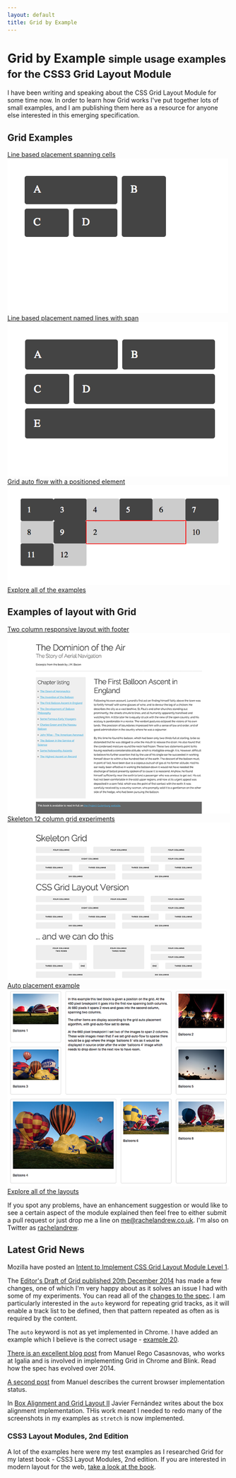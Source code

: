 ```yaml
---
layout: default
title: Grid by Example
---
```

# Grid by Example <small>simple usage examples for the CSS3 Grid Layout Module</small>

I have been writing and speaking about the CSS Grid Layout Module for some time now. In order to learn how Grid works I've put together lots of small examples, and I am publishing them here as a resource for anyone else interested in this emerging specification.

## Grid Examples

<div class="row">
<div class="col-md-4">
<div><a href="/examples/#example5">Line based placement spanning cells</a></div>
<img src="/examples/images/example5.png" alt="Line based placement spanning cells" />
</div>
<div class="col-md-4">
<div><a href="/examples/#example8">Line based placement named lines with span</a></div>
<img src="/examples/images/example8.png" alt="Line based placement named lines with span" />
</div>
<div class="col-md-4">
<div><a href="/examples/#example19">Grid auto flow with a positioned element</a></div>
<img src="/examples/images/example19.png" alt="Line based placement spanning cells" />
</div>
</div>

<div class="alert alert-info"><a href="/examples">Explore all of the examples</a></div>

## Examples of layout with Grid

<div class="row">
<div class="col-md-4">
<div><a href="/examples/code/layout11.html">Two column responsive layout with footer</a></div>
<img src="/examples/images/layout-twocol.png" alt="Two column responsive layout with footer" />
</div>
<div class="col-md-4">
<div><a href="/examples/code/layout12.html">Skeleton 12 column grid experiments</a></div>
<img src="/examples/images/layout12.png" alt="Skeleton 12 column grid experiments" />
</div>
<div class="col-md-4">
<div><a href="/examples/code/layout8.html">Auto placement example</a></div>
<img src="/examples/images/layout8.png" alt="Auto placement" />
</div>
</div>

<div class="alert alert-info"><a href="/examples/page-layout">Explore all of the layouts</a></div>


If you spot any problems, have an enhancement suggestion or would like to see a certain aspect of the module explained then feel free to either submit a pull request or just drop me a line on [me@rachelandrew.co.uk](mailto:me@rachelandrew.co.uk). I'm also on Twitter as <a href="http://twitter.com/rachelandrew">rachelandrew</a>.

## Latest Grid News

Mozilla have posted an [Intent to Implement CSS Grid Layout Module Level 1](http://article.gmane.org/gmane.comp.mozilla.devel.platform/12343).

The [Editor's Draft of Grid published 20th December 2014](http://dev.w3.org/csswg/css-grid/) has made a few changes, one of which I'm very happy about as it solves an issue I had with some of my experiments. You can read all of the [changes to the spec](http://dev.w3.org/csswg/css-grid/#changes). I am particularly interested in the `auto` keyword for repeating grid tracks, as it will enable a track list to be defined, then that pattern repeated as often as is required by the content.

The `auto` keyword is not as yet implemented in Chrome. I have added an example which I believe is the correct usage - [example 20](/examples/#example20).

[There is an excellent blog post](http://blogs.igalia.com/mrego/2014/12/30/css-grid-layout-2014-recap-specification-evolution/) from Manuel Rego Casasnovas, who works at Igalia and is involved in implementing Grid in Chrome and Blink. Read how the spec has evolved over 2014. 

[A second post](http://blogs.igalia.com/mrego/2015/01/08/css-grid-layout-2014-recap-implementation-status/) from Manuel describes the current browser implementation status.

In [Box Alignment and Grid Layout II](http://blogs.igalia.com/jfernandez/2015/01/12/box-alignment-and-grid-layout-ii/) Javier Fernández writes about the box alignment implementation. THis work meant I needed to redo many of the screenshots in my examples as `stretch` is now implemented.

<div class="bg-info book">
	<h3>CSS3 Layout Modules, 2nd Edition</h3>
	<p>A lot of the examples here were my test examples as I researched Grid for my latest book - CSS3 Layout Modules, 2nd edition. If you are interested in modern layout for the web, <a href="http://rachelandrew.co.uk/books/css3-layout-modules/">take a look at the book</a>.</p>
</div>
		